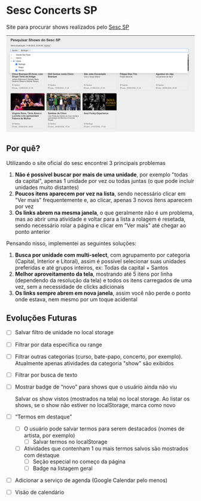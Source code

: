 # Sesc Concerts SP

Site para procurar shows realizados pelo [Sesc SP](https://www.sescsp.org.br/)

![alt text](thumb.png)

## Por quê?

Utilizando o site oficial do sesc encontrei 3 principais problemas

1. **Não é possível buscar por mais de uma unidade**, por exemplo "todas da capital", apenas 1 unidade por vez ou todas juntas (o que pode incluir unidades muito distantes)
2. **Poucos itens aparecem por vez na lista**, sendo necessário clicar em "Ver mais" frequentemente e, ao clicar, apenas 3 novos itens aparecem por vez
3. **Os links abrem na mesma janela**, o que geralmente não é um problema, mas ao abrir uma atividade e voltar para a lista a rolagem é resetada, sendo necessário rolar a página e clicar em "Ver mais" até chegar ao ponto anterior

Pensando nisso, implementei as seguintes soluções:

1. **Busca por unidade com multi-select**, com agrupamento por categoria (Capital, Interior e Litoral), assim é possível selecionar suas unidades preferidas e até grupos inteiros, ex: Todas da capital + Santos
2. **Melhor aproveitamento da tela**, mostrando até 5 itens por linha (dependendo da resolução da tela) e todos os itens carregados de uma vez, sem a necessidade de clicks adicionais
3. **Os links sempre abrem em nova janela**, assim você não perde o ponto onde estava, nem mesmo por um toque acidental

## Evoluções Futuras

- [ ]  Salvar filtro de unidade no local storage
- [ ]  Filtrar por data específica ou range
- [ ]  Filtrar outras categorias (curso, bate-papo, concerto, por exemplo). Atualmente apenas atividades da categoria "show" são exibidos
- [ ]  Filtrar por busca de texto
- [ ]  Mostrar badge de “novo” para shows que o usuário ainda não viu

    Salvar os show vistos (mostrados na tela) no local storage. Ao listar os shows, se o show não estiver no localStorage, marca como novo

- [ ]  “Termos em destaque”
    - [ ]  O usuário pode salvar termos para serem destacados (nomes de artista, por exemplo)
        - [ ]  Salvar termos no localStorage
    - [ ]  Atividades que contenham 1 ou mais termos salvos são mostrados com destaque
        - [ ]  Seção especial no começo da página
        - [ ]  Badge na listagem geral
- [ ]  Adicionar a serviço de agenda (Google Calendar pelo menos)
- [ ]  Visão de calendário
